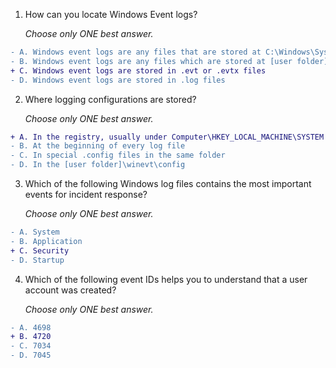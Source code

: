 1. How can you locate Windows Event logs?

   _Choose only ONE best answer._
```diff
- A. Windows event logs are any files that are stored at C:\Windows\System32\winevt\logs
- B. Windows event logs are any files which are stored at [user folder]\winevt\logs
+ C. Windows event logs are stored in .evt or .evtx files
- D. Windows event logs are stored in .log files
```
2. Where logging configurations are stored?

   _Choose only ONE best answer._
```diff
+ A. In the registry, usually under Computer\HKEY_LOCAL_MACHINE\SYSTEM
- B. At the beginning of every log file
- C. In special .config files in the same folder
- D. In the [user folder]\winevt\config
```
3. Which of the following Windows log files contains the most important events for incident response?

   _Choose only ONE best answer._
```diff
- A. System
- B. Application
+ C. Security
- D. Startup
```
4. Which of the following event IDs helps you to understand that a user account was created?

   _Choose only ONE best answer._
```diff
- A. 4698
+ B. 4720
- C. 7034
- D. 7045
```